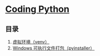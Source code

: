 # [Coding Python](https://github.ocm/chenshenchao/coding-python)

## 目录

1. [虚拟环境（venv）](./zh/1.venv.md)
2. [Windows 可执行文件打包（pyinstaller）](./zh/2.pyinstaller.md)
